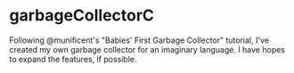 # garbageCollectorC
Following @munificent's "Babies' First Garbage Collector" tutorial, I've created my own garbage collector for an imaginary language. I have hopes to expand the features, if possible. 
